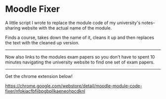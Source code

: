 # Moodle Fixer
A little script I wrote to replace the module code of my university's notes-sharing website with the actual name of the module.

Finds a course, takes down the name of it, cleans it up and then replaces the text with the cleaned up version.

*********

 Now also links to the modules exam papers so you don't have to spent 10 minutes navigating the university website to
find one set of exam papers.

*********

Get the chrome extension below!

https://chrome.google.com/webstore/detail/moodle-module-code-fixer/nfokiacfbfiibpgbpllkaeneohpcdknl
